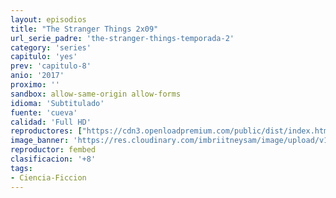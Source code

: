 ```yaml
---
layout: episodios
title: "The Stranger Things 2x09"
url_serie_padre: 'the-stranger-things-temporada-2'
category: 'series'
capitulo: 'yes'
prev: 'capitulo-8'
anio: '2017'
proximo: ''
sandbox: allow-same-origin allow-forms
idioma: 'Subtitulado'
fuente: 'cueva'
calidad: 'Full HD'
reproductores: ["https://cdn3.openloadpremium.com/public/dist/index.html?id=d03c6c0e2a1b63b0f338d7e4dcba8f2b"]
image_banner: 'https://res.cloudinary.com/imbriitneysam/image/upload/v1546469181/stranger-2-banner-min.jpg'
reproductor: fembed
clasificacion: '+8'
tags:
- Ciencia-Ficcion
---
```












